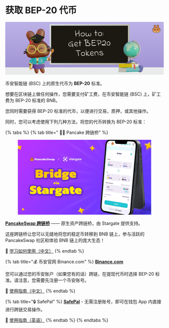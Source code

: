 # 获取 BEP-20 代币



![](<../.gitbook/assets/image (237).png>)

币安智能链 (BSC) 上的原生代币为 **BEP-20** 标准。

想要在区块链上做任何操作，您需要支付矿工费，在币安智能链 (BSC) 上，矿工费为 BEP-20 标准的 BNB。

您同时需要获得 BEP-20 标准的代币，以便进行交易，质押，或其他操作。

同时，您可以考虑使用下列几种方法，将您的代币转换为 BEP-20 标准：

{% tabs %}
{% tab title=" 🥞🌉 Pancake 跨链桥" %}
<div align="center">

<figure><img src="../.gitbook/assets/image (261).png" alt=""><figcaption></figcaption></figure>

</div>

[**PancakeSwap 跨链桥**](http://bridge.pancakeswap.finance/) —— 原生资产跨链桥，由 Stargate 提供支持。

这座跨链桥让您可以无缝地将您的稳定币转移到 BNB 链上，参与活跃的 PancakeSwap 社区和体验 BNB 链上的庞大生态！

📖 [学习如何使用（中文）](https://medium.com/pancakeswap/%E9%9A%86%E9%87%8D%E4%BB%8B%E7%BB%8D-pancakeswap-bridge-%E7%94%B1-stargate-%E6%8F%90%E4%BE%9B%E6%8A%80%E6%9C%AF%E6%94%AF%E6%8C%81%E7%9A%84%E5%8E%9F%E7%94%9F%E8%B5%84%E4%BA%A7%E8%B7%A8%E9%93%BE%E6%A1%A5-95441c3bc67e)
{% endtab %}

{% tab title="💰 币安官网 Binance.com" %}
&#x20;[**Binance.com**](https://www.binance.com/zh-CN)&#x20;

您可以通过您的币安账户（如果您有的话）跨链，在提现代币时选择 BEP-20 标准。请注意，您需要先注册一个币安账号。

📖 [使用指南（中文）](https://www.binance.com/zh-CN/support/faq/85a1c394ac1d489fb0bfac0ef2fceafd)
{% endtab %}

{% tab title="🔒 SafePal" %}
[**SafePal**](https://safepal.io/download) - 无需注册账号，即可在钱包 App 内直接进行跨链交易操作。

📖 [使用指南（英语）](https://docs.safepal.io/safepal-app/cross-chain-swap-tutorial)
{% endtab %}
{% endtabs %}
